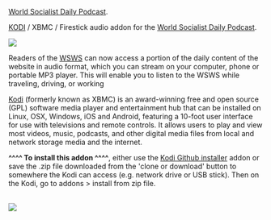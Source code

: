 <a href="https://www.wsws.org/en/special/podcast.html">World Socialist Daily Podcast</a>.<br>

<a href="kodi.tv">KODI<a> / XBMC / Firestick audio addon for the <a href="https://www.wsws.org/en/special/podcast.html">World Socialist Daily Podcast</a>.<br>

<img src="https://www.wsws.org/en/media/audio/podcast/podcast169.png"><br>

Readers of the <a href="https://www.wsws.org">WSWS</a> can now access a portion of the daily content of the website in audio format, which you can stream on your computer, phone or portable MP3 player. This will enable you to listen to the WSWS while traveling, driving, or working<br>

<a href="www.kodi.tv">Kodi</a> (formerly known as XBMC) is an award-winning free and open source (GPL) software media player and entertainment hub that can be installed on Linux, OSX, Windows, iOS and Android, featuring a 10-foot user interface for use with televisions and remote controls. It allows users to play and view most videos, music, podcasts, and other digital media files from local and network storage media and the internet.<br>

<b>^^^^ To install this addon ^^^^</b>, either use the <a href="https://www.tvaddons.co/github-browser-kodi/">Kodi Github installer</a> addon or save the .zip file downloaded from the 'clone or download' button to somewhere the Kodi can access (e.g. network drive or USB stick). Then on the Kodi, go to addons > install from zip file.<br>

<br><a href="http://www.kodi.tv"><img src="https://kodi.tv/sites/default/files/page/field_image/about--devices.jpg">
